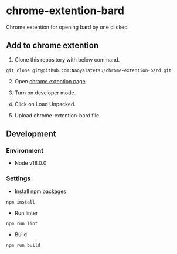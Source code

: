 # chrome-extention-bard
Chrome extention for opening bard by one clicked

## Add to chrome extention
1. Clone this repository with below command.  

```git clone git@github.com:NaoyaTatetsu/chrome-extention-bard.git```

2. Open [chrome extention page](chrome://extensions/).

3. Turn on developer mode.

4. Click on Load Unpacked.

5. Upload chrome-extention-bard file.

## Development
### Environment
- Node v18.0.0

### Settings
- Install npm packages
```
npm install
```
- Run linter
```
npm run lint
```
- Build
```
npm run build
```